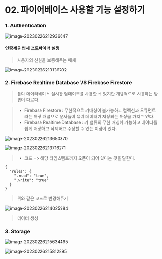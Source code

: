 # 02. 파이어베이스 사용할 기능 설정하기

### 1. Authentication

![image-20230226212936647](C:\Users\areur\AppData\Roaming\Typora\typora-user-images\image-20230226212936647.png)

#### 인증제공 업체 프로바이더 설정 

> 사용자의 신원을 보증해주는 매체 



![image-20230226213136702](C:\Users\areur\AppData\Roaming\Typora\typora-user-images\image-20230226213136702.png)





### 2. Firebase Realtime Database VS Firebase Firestore

> 둘다 데이터베이스 실시간 업데이트를 사용할 수 있지만 개념적으로 사용하는 방법이 다르다. 

> * Firebase Firestore : 무한적으로 키매칭이 불가능하고 컬렉션과 도큐먼트라는 특정 개념으로 문서들이 묶여 데이터가 저장되는 특징을 가지고 있다. 
> * Firebase Realtime Database : 키 밸류의 무한 매칭이 가능하고 데이터를 쉽게 저장하고 삭제하고 수정할 수 있는 이점이 있다. 

![image-20230226213650870](C:\Users\areur\AppData\Roaming\Typora\typora-user-images\image-20230226213650870.png)



![image-20230226213716271](C:\Users\areur\AppData\Roaming\Typora\typora-user-images\image-20230226213716271.png)

> * 코드 => 해당 타임스탬프까지 오픈이 되어 있다는 것을 말한다. 

```
{
  "rules": {
    ".read": "true",
    ".write": "true"
  }
}
```

> 위와 같은 코드로 변경해주기 

![image-20230226214025984](C:\Users\areur\AppData\Roaming\Typora\typora-user-images\image-20230226214025984.png)

> 데이터 생성



###  3. Storage

![image-20230226215634495](C:\Users\areur\AppData\Roaming\Typora\typora-user-images\image-20230226215634495.png)

![image-20230226215812895](C:\Users\areur\AppData\Roaming\Typora\typora-user-images\image-20230226215812895.png)